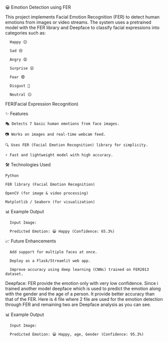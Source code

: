 😀 Emotion Detection using FER

This project implements Facial Emotion Recognition (FER) to detect human emotions from images or video streams. The system uses a pretrained model with the FER library and Deepface to classify facial expressions into categories such as:

      Happy 😊
      
      Sad 😢
      
      Angry 😡
      
      Surprise 😲
      
      Fear 😨
      
      Disgust 🤢
      
      Neutral 😐
      
FER(Facial Expression Recognition)

✨ Features

    🎭 Detects 7 basic human emotions from face images.
    
    📷 Works on images and real-time webcam feed.
    
    🔍 Uses FER (Facial Emotion Recognition) library for simplicity.
    
    ⚡ Fast and lightweight model with high accuracy.
    
🛠️ Technologies Used

    Python

    FER library (Facial Emotion Recognition)
    
    OpenCV (for image & video processing)
    
    Matplotlib / Seaborn (for visualization)

📊 Example Output

      Input Image:
      
      Predicted Emotion: 😀 Happy (Confidence: 65.3%)

📈 Future Enhancements

      Add support for multiple faces at once.
      
      Deploy as a Flask/Streamlit web app.
      
      Improve accuracy using deep learning (CNNs) trained on FER2013 dataset.

Deepface: FER provide the emotion only with very low confidence. Since i trained another model deepface which is used to predict the emotion along with the gender and the age of a person. It provide better accuracy than that of the FER. Here is 4 file where 2 file are used for the emotion detection through FER and remaining two are Deepface analysis as you can see.

📊 Example Output

      Input Image:
      
      Predicted Emotion: 😀 Happy, age, Gender (Confidence: 95.3%)



